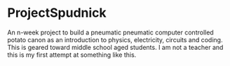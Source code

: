 # ProjectSpudnick
An n-week project to build a pneumatic pneumatic computer controlled potato canon as an introduction to physics, electricity, circuits and coding. This is geared toward middle school aged students. I am not a teacher and this is my first attempt at something like this.
